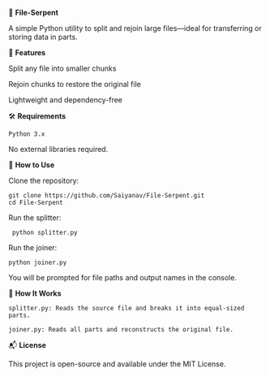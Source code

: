🐍 **File-Serpent**

A simple Python utility to split and rejoin large files—ideal for transferring or storing data in parts.

📌 **Features**

Split any file into smaller chunks

Rejoin chunks to restore the original file

Lightweight and dependency-free

🛠️ **Requirements**

    Python 3.x

No external libraries required.

🚀 **How to Use**

Clone the repository:

    git clone https://github.com/Saiyanav/File-Serpent.git
    cd File-Serpent

Run the splitter:

     python splitter.py

Run the joiner:

    python joiner.py

You will be prompted for file paths and output names in the console.

🧠 **How It Works**

    splitter.py: Reads the source file and breaks it into equal-sized parts.

    joiner.py: Reads all parts and reconstructs the original file.

📬 **License**

This project is open-source and available under the MIT License.
